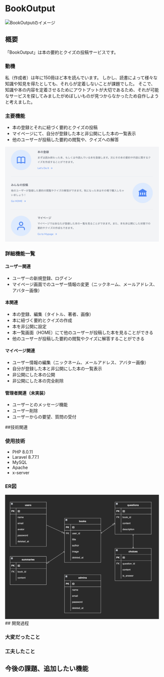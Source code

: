 # BookOutput
<img src="public/images/dashboard_image.png" alt="BookOutputのイメージ">

## 概要
「BookOutput」は本の要約とクイズの投稿サービスです。

### 動機
私（作成者）は年に150冊ほど本を読んでいます。
しかし、読書によって様々な知識や知見を得たとしても、それらが定着しないことが課題でした。
そこで、知識や本の内容を定着させるためにアウトプットが大切であるため、それが可能なサービスを探してみましたがめぼしいものが見つからなかったため自作しようと考えました。

### 主要機能
* 本の登録とそれに紐づく要約とクイズの投稿
* マイページにて、自分が登録した本と非公開にした本の一覧表示
* 他のユーザーが投稿した要約の閲覧や、クイズへの解答
<img src="public/images/dashboard_image2.png" alt="BookOutputの主要機能">

### 詳細機能一覧

#### ユーザー関連
* ユーザーの新規登録、ログイン
* マイページ画面でのユーザー情報の変更（ニックネーム、メールアドレス、アバター画像）
#### 本関連
* 本の登録、編集（タイトル、著者、画像）
* 本に紐づく要約とクイズの作成
* 本を非公開に設定
* 本一覧画面（HOME）にて他のユーザーが投稿した本を見ることができる
* 他のユーザーが投稿した要約の閲覧やクイズに解答することができる

#### マイページ関連
* ユーザー情報の編集（ニックネーム、メールアドレス、アバター画像）
* 自分が登録した本と非公開にした本の一覧表示
* 非公開にした本の公開
* 非公開にした本の完全削除

#### 管理者関連（未実装）
* ユーザーとのメッセージ機能
* ユーザー削除
* ユーザーからの要望、質問の受付

##技術関連
### 使用技術
* PHP 8.0.11
* Laravel 8.77.1
* MySQL 
* Apache
* x-server

### ER図
<img src="public/images/BookOutputER.jpg" alt="BookOutputのER図">
## 開発過程

### 大変だったこと

### 工夫したこと

## 今後の課題、追加したい機能
